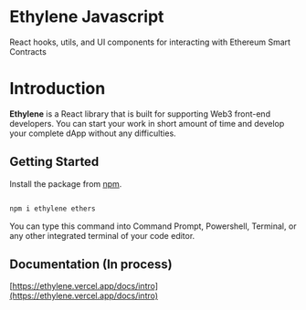 # Ethylene Javascript

React hooks, utils, and UI components for interacting with Ethereum Smart Contracts

# Introduction

**Ethylene** is a React library that is built for supporting Web3 front-end developers. You can start your work in short amount of time and develop your complete dApp without any difficulties.

## Getting Started

Install the package from [npm](https://www.npmjs.com/package/ethylene).

```bash

npm i ethylene ethers

```

You can type this command into Command Prompt, Powershell, Terminal, or any other integrated terminal of your code editor.

## Documentation (In process)

[https://ethylene.vercel.app/docs/intro](https://ethylene.vercel.app/docs/intro)
